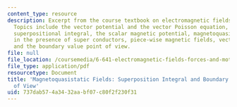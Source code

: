 ```yaml
---
content_type: resource
description: Excerpt from the course textbook on electromagnetic fields and energy.
  Topics include the vector potential and the vector Poisson equation, the Biot-Savart
  superpositional integral, the scalar magnetic potential, magnetoquasistatic fields
  in the presence of super conductors, piece-wise magnetic fields, vector potential,
  and the boundary value point of view.
file: null
file_location: /coursemedia/6-641-electromagnetic-fields-forces-and-motion-spring-2005/737dab574a3432aabf07c80f2f230f31_08.pdf
file_type: application/pdf
resourcetype: Document
title: 'Magnetoquasistatic Fields: Superposition Integral and Boundary Value Points
  of View'
uid: 737dab57-4a34-32aa-bf07-c80f2f230f31
---
```

